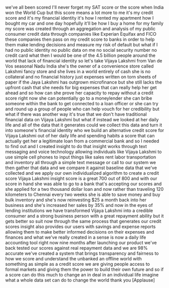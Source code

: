
we&#39;ve all been scored I&#39;ll never forget
my SAT score or the score when India won
the World Cup but this score means a lot
more to me it&#39;s my credit score and it&#39;s
my financial identity
it&#39;s how I rented my apartment how I
bought my car and one day hopefully
it&#39;ll be how I buy a home for my family
my score was created through an
aggregation and analysis of my public
consumer credit data through companies
like Experian Equifax and FICO these
companies then pass on my credit score
to banks in order to help them make
lending decisions and measure my risk of
default but what if I had no public
identity no public data on me no social
security number no credit card what then
I would be one of the 4.5 billion people
around the world that lack of financial
identity so let&#39;s take Vijaya Lakshmi
from Van de Vos seasonal Nadu India
she&#39;s the owner of a convenience store
called
Lakshmi fancy store and she lives in a
world entirely of cash she is no
collateral and no financial history just
expenses written on torn sheets of paper
if the Jaya Lakshmi has outgrown
microfinance but she still lacks the
upfront cash that she needs for big
expenses that can really help her get
ahead and so how can she prove her
capacity to repay without a credit score
right now she can potentially go to a
moneylender she can bribe someone within
the bank to get connected to a loan
officer or she can try and round up a
group of people who can help vouch for
her credibility but what if there was
another way it&#39;s true that we don&#39;t have
traditional financial data on Vijaya
Lakshmi but what if instead we looked at
her daily life and all of the data that
it generates could we collect this data
and turn it into someone&#39;s financial
identity who we build an alternative
credit score
for Vijaya Lakshmi out of her daily life
and spending habits a score that can
actually get her a legitimate loan from
a commercial bank and so I needed to
find out and I created insight to do
that insight works through text
messaging and voice technology allowing
individuals like Vijaya Lakshmi to use
simple cell phones to input things like
sales rent labor transportation and
inventory all through a simple text
message or call to our system we then
gather that data and we compare it
against baseline data that we&#39;ve
collected and we apply our own
individualized algorithm to create a
credit score Vijaya Lakshmi insight
score is a great 700 out of 800 and with
our score in hand she was able to go to
a bank that&#39;s accepting our scores and
she applied for a two thousand dollar
loan and now rather than traveling 120
kilometers to Chennai every two weeks
she is able to save money and buy bulk
inventory and she&#39;s now reinvesting $25
a month back into her business and she&#39;s
increased her sales by 35% and now in
the eyes of lending institutions we have
transformed Vijaya Lakshmi into a
credible consumer and a strong business
person with a great repayment ability
but it gets better
so suit now through the same process
that generates our credit scores insight
also provides our users with savings and
expense reports allowing them to make
better informed decisions on their
expenses and finances and what we&#39;ve
really created in a sense is now a daily
life accounting tool right now nine
months after launching our product we&#39;ve
back tested our scores against real
repayment data and we are 98% accurate
we&#39;ve created a system that brings
transparency and fairness to how we
score and understand the unbanked an
offline world with something as simple
as a credit score we are giving people
access to formal markets and giving them
the power to build their own future
and so if a score can do this much to
change an in deal in an individual life
imagine what a whole data set can do to
change the world thank you
[Applause]
